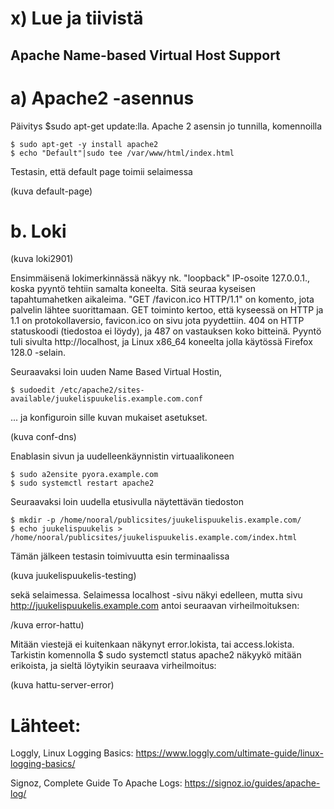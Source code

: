# x) Lue ja tiivistä

## Apache Name-based Virtual Host Support

# a) Apache2 -asennus

Päivitys $sudo apt-get update:lla. 
Apache 2 asensin jo tunnilla, komennoilla  

    $ sudo apt-get -y install apache2
    $ echo "Default"|sudo tee /var/www/html/index.html

Testasin, että default page toimii selaimessa

(kuva default-page)


# b. Loki

(kuva loki2901)

Ensimmäisenä lokimerkinnässä näkyy nk. "loopback" IP-osoite 127.0.0.1., koska pyyntö tehtiin samalta koneelta. Sitä seuraa kyseisen tapahtumahetken aikaleima. "GET /favicon.ico HTTP/1.1"  on komento, jota palvelin lähtee suorittamaan. GET toiminto kertoo, että kyseessä on HTTP ja 1.1 on protokollaversio, favicon.ico on sivu jota pyydettiin. 404 on HTTP statuskoodi (tiedostoa ei löydy), ja 487 on vastauksen koko bitteinä. Pyyntö tuli sivulta http://localhost, ja Linux x86_64 koneelta jolla käytössä Firefox 128.0 -selain. 



Seuraavaksi loin uuden Name Based Virtual Hostin, 

    $ sudoedit /etc/apache2/sites-available/juukelispuukelis.example.com.conf
    
... ja konfiguroin sille kuvan mukaiset asetukset.

(kuva conf-dns)

Enablasin sivun ja uudelleenkäynnistin virtuaalikoneen

    $ sudo a2ensite pyora.example.com
    $ sudo systemctl restart apache2

Seuraavaksi loin uudella etusivulla näytettävän tiedoston 

    $ mkdir -p /home/nooral/publicsites/juukelispuukelis.example.com/
    $ echo juukelispuukelis > /home/nooral/publicsites/juukelispuukelis.example.com/index.html

  Tämän jälkeen testasin toimivuutta esin terminaalissa

  (kuva juukelispuukelis-testing)

  sekä selaimessa. Selaimessa localhost -sivu näkyi edelleen, mutta sivu http://juukelispuukelis.example.com antoi seuraavan virheilmoituksen: 

  /kuva error-hattu)

Mitään viestejä ei kuitenkaan näkynyt error.lokista, tai access.lokista. Tarkistin komennolla $ sudo systemctl status apache2 näkyykö mitään erikoista, ja sieltä löytyikin seuraava virheilmoitus:

(kuva hattu-server-error)













  # Lähteet:

  Loggly, Linux Logging Basics: https://www.loggly.com/ultimate-guide/linux-logging-basics/

  Signoz, Complete Guide To Apache Logs: https://signoz.io/guides/apache-log/

